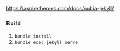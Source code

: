 https://aspirethemes.com/docs/nubia-jekyll/


### Build
1. `bundle install`
2. `bundle exec jekyll serve`

